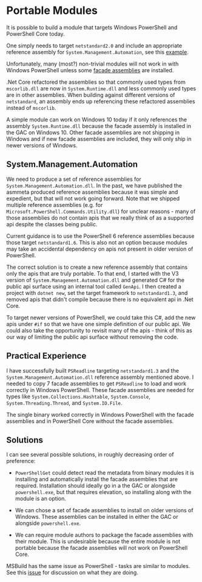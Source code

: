 # Portable Modules

It is possible to build a module that targets Windows PowerShell and PowerShell Core today.

One simply needs to target `netstandard2.0` and include an appropriate reference assembly for `System.Management.Automation`, see this [example](https://github.com/Jaykul/NetCoreModuleProof).

Unfortunately, many (most?) non-trivial modules will not work in with Windows PowerShell unless some [facade assemblies](https://github.com/dotnet/standard/blob/6051a7df6d86353f900c46a64f104593647d2904/docs/history/evolution-of-design-time-assemblies.md) are installed.

.Net Core refactored the assemblies so that commonly used types from `mscorlib.dll` are now in `System.Runtime.dll` and less commonly used types are in other assemblies.
When building against different versions of `netstandard`, an assembly ends up referencing these refactored assemblies instead of `mscorlib`.

A simple module can work on Windows 10 today if it only references the assembly `System.Runtime.dll` because the facade assembly is installed in the GAC on Windows 10.
Other facade assemblies are not shipping in Windows and if new facade assemblies are included, they will only ship in newer versions of Windows.

## System.Management.Automation

We need to produce a set of reference assemblies for `System.Management.Automation.dll`.
In the past, we have published the asmmeta produced reference assemblies because it was simple and expedient, but that will not work going forward.
Note that we shipped multiple reference assemblies (e.g. for `Microsoft.PowerShell.Commands.Utility.dll`) for unclear reasons - many of those assemblies do not contain apis that we really think of as a supported api despite the classes being public.

Current guidance is to use the PowerShell 6 reference assemblies because those target `netstandard1.6`.
This is also not an option because modules may take an accidental dependency on apis not present in older version of PowerShell.

The correct solution is to create a new reference assembly that contains only the apis that are truly portable.
To that end, I started with the V3 version of `System.Management.Automation.dll` and generated C# for the public api surface using an internal tool called `GenApi`.
I then created a project with `dotnet new`, set the target framework to `netstandard1.3`, and removed apis that didn't compile because there is no equivalent api in .Net Core.

To target newer versions of PowerShell, we could take this C#, add the new apis under `#if` so that we have one simple definition of our public api.
We could also take the opportunity to revisit many of the apis - think of this as our way of limiting the public api surface without removing the code.

## Practical Experience

I have successfully built `PSReadline` targeting `netstandard1.3` and the `System.Management.Automation.dll` reference assembly mentioned above.
I needed to copy 7 facade assemblies to get `PSReadline` to load and work correctly in Windows PowerShell.
These facade assemblies are needed for types like `System.Collections.Hashtable`, `System.Console`, `System.Threading.Thread`, and `System.IO.File`.

The single binary worked correctly in Windows PowerShell with the facade assemblies and in PowerShell Core without the facade assemblies.

## Solutions

I can see several possible solutions, in roughly decreasing order of preference:

* `PowerShellGet` could detect read the metadata from binary modules it is installing and automatically install the facade assemblies that are required.
  Installation should ideally go in a the GAC or alongside `powershell.exe`, but that requires elevation, so installing along with the module is an option.

* We can chose a set of facade assemblies to install on older versions of Windows.
  These assemblies can be installed in either the GAC or alongside `powershell.exe`.

* We can require module authors to package the facade assemblies with their module.
  This is undesirable because the entire module is not portable because the facade assemblies will not work on PowerShell Core.

MSBuild has the same issue as PowerShell - tasks are similar to modules.
See this [issue](https://github.com/Microsoft/msbuild/issues/1542) for discussion on what they are doing.
